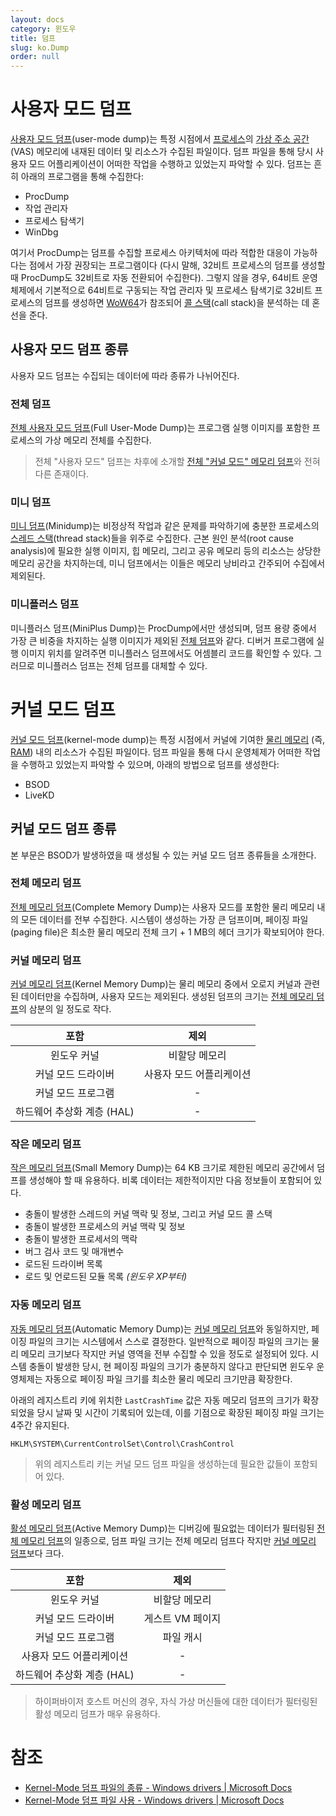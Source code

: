 ```yaml
---
layout: docs
category: 윈도우
title: 덤프
slug: ko.Dump
order: null
---
```

# 사용자 모드 덤프
[사용자 모드 덤프](https://docs.microsoft.com/ko-kr/windows-hardware/drivers/debugger/user-mode-dump-files)(user-mode dump)는 특정 시점에서 [프로세스](ko.Process)의 [가상 주소 공간](ko.Memory#가상-주소-공간) (VAS) 메모리에 내재된 데이터 및 리소스가 수집된 파일이다. 덤프 파일을 통해 당시 사용자 모드 어플리케이션이 어떠한 작업을 수행하고 있었는지 파악할 수 있다. 덤프는 흔히 아래의 프로그램을 통해 수집한다:

* ProcDump
* 작업 관리자
* 프로세스 탐색기
* WinDbg

여기서 ProcDump는 덤프를 수집할 프로세스 아키텍처에 따라 적합한 대응이 가능하다는 점에서 가장 권장되는 프로그램이다 (다시 말해, 32비트 프로세스의 덤프를 생성할 때 ProcDump도 32비트로 자동 전환되어 수집한다). 그렇지 않을 경우, 64비트 운영체제에서 기본적으로 64비트로 구동되는 작업 관리자 및 프로세스 탐색기로 32비트 프로세스의 덤프를 생성하면 [WoW64](https://ko.wikipedia.org/wiki/WOW64)가 참조되어 [콜 스택](https://ko.wikipedia.org/wiki/콜_스택)(call stack)을 분석하는 데 혼선을 준다.

## 사용자 모드 덤프 종류
사용자 모드 덤프는 수집되는 데이터에 따라 종류가 나뉘어진다.

### 전체 덤프
[전체 사용자 모드 덤프](https://docs.microsoft.com/ko-kr/windows-hardware/drivers/debugger/user-mode-dump-files#full)(Full User-Mode Dump)는 프로그램 실행 이미지를 포함한 프로세스의 가상 메모리 전체를 수집한다.

> 전체 "사용자 모드" 덤프는 차후에 소개할 [전체 "커널 모드" 메모리 덤프](#complete-memory-dump)와 전혀 다른 존재이다.

### 미니 덤프
[미니 덤프](https://docs.microsoft.com/ko-kr/windows-hardware/drivers/debugger/user-mode-dump-files#minidumps)(Minidump)는 비정상적 작업과 같은 문제를 파악하기에 충분한 프로세스의 [스레드 스택](ko.Process#스레드)(thread stack)들을 위주로 수집한다. 근본 원인 분석(root cause analysis)에 필요한 실행 이미지, 힙 메모리, 그리고 공유 메모리 등의 리소스는 상당한 메모리 공간을 차지하는데, 미니 덤프에서는 이들은 메모리 낭비라고 간주되어 수집에서 제외된다.

### 미니플러스 덤프
미니플러스 덤프(MiniPlus Dump)는 ProcDump에서만 생성되며, 덤프 용량 중에서 가장 큰 비중을 차지하는 실행 이미지가 제외된 [전체 덤프](#full-dump)와 같다. 디버거 프로그램에 실행 이미지 위치를 알려주면 미니플러스 덤프에서도 어셈블리 코드를 확인할 수 있다. 그러므로 미니플러스 덤프는 전체 덤프를 대체할 수 있다.

# 커널 모드 덤프
[커널 모드 덤프](https://docs.microsoft.com/ko-kr/windows-hardware/drivers/debugger/kernel-mode-dump-files)(kernel-mode dump)는 특정 시점에서 커널에 기여한 [물리 메모리](https://en.wikipedia.org/wiki/Computer_memory) (즉, [RAM](https://en.wikipedia.org/wiki/Random-access_memory)) 내의 리소스가 수집된 파일이다. 덤프 파일을 통해 다시 운영체제가 어떠한 작업을 수행하고 있었는지 파악할 수 있으며, 아래의 방법으로 덤프를 생성한다:

* BSOD
* LiveKD

## 커널 모드 덤프 종류
본 부문은 BSOD가 발생하였을 때 생성될 수 있는 커널 모드 덤프 종류들을 소개한다.

### 전체 메모리 덤프
[전체 메모리 덤프](https://docs.microsoft.com/ko-kr/windows-hardware/drivers/debugger/complete-memory-dump)(Complete Memory Dump)는 사용자 모드를 포함한 물리 메모리 내의 모든 데이터를 전부 수집한다. 시스템이 생성하는 가장 큰 덤프이며, 페이징 파일(paging file)은 최소한 물리 메모리 전체 크기 + 1 MB의 헤더 크기가 확보되어야 한다.

### 커널 메모리 덤프
[커널 메모리 덤프](https://docs.microsoft.com/ko-kr/windows-hardware/drivers/debugger/kernel-memory-dump)(Kernel Memory Dump)는 물리 메모리 중에서 오로지 커널과 관련된 데이터만을 수집하며, 사용자 모드는 제외된다. 생성된 덤프의 크기는 [전체 메모리 덤프](#complete-memory-dump)의 삼분의 일 정도로 작다.

| 포함                         | 제외              |
|:--------------------------------:|:---------------------:|
| 윈도우 커널                   | 비할당 메모리    |
| 커널 모드 드라이버               | 사용자 모드 어플리케이션 |
| 커널 모드 프로그램              | -                     |
| 하드웨어 추상화 계층 (HAL) | -                     |

### 작은 메모리 덤프
[작은 메모리 덤프](https://docs.microsoft.com/ko-kr/windows-hardware/drivers/debugger/small-memory-dump)(Small Memory Dump)는 64 KB 크기로 제한된 메모리 공간에서 덤프를 생성해야 할 때 유용하다. 비록 데이터는 제한적이지만 다음 정보들이 포함되어 있다.

* 충돌이 발생한 스레드의 커널 맥락 및 정보, 그리고 커널 모드 콜 스택
* 충돌이 발생한 프로세스의 커널 맥락 및 정보
* 충돌이 발생한 프로세서의 맥락
* 버그 검사 코드 및 매개변수
* 로드된 드라이버 목록
* 로드 및 언로드된 모듈 목록 *(윈도우 XP부터)*

### 자동 메모리 덤프
[자동 메모리 덤프](https://docs.microsoft.com/ko-kr/windows-hardware/drivers/debugger/automatic-memory-dump)(Automatic Memory Dump)는 [커널 메모리 덤프](#kernel-memory-dump)와 동일하지만, 페이징 파일의 크기는 시스템에서 스스로 결정한다. 일반적으로 페이징 파일의 크기는 물리 메모리 크기보다 작지만 커널 영역을 전부 수집할 수 있을 정도로 설정되어 있다. 시스템 충돌이 발생한 당시, 현 페이징 파일의 크기가 충분하지 않다고 판단되면 윈도우 운영체제는 자동으로 페이징 파일 크기를 최소한 물리 메모리 크기만큼 확장한다.

아래의 레지스트리 키에 위치한 `LastCrashTime` 값은 자동 메모리 덤프의 크기가 확장되었을 당시 날짜 및 시간이 기록되어 있는데, 이를 기점으로 확장된 페이징 파일 크기는 4주간 유지된다.

```
HKLM\SYSTEM\CurrentControlSet\Control\CrashControl
```

> 위의 레지스트리 키는 커널 모드 덤프 파일을 생성하는데 필요한 값들이 포함되어 있다.

### 활성 메모리 덤프
[활성 메모리 덤프](https://docs.microsoft.com/ko-kr/windows-hardware/drivers/debugger/active-memory-dump)(Active Memory Dump)는 디버깅에 필요없는 데이터가 필터링된 [전체 메모리 덤프](#complete-memory-dump)의 일종으로, 덤프 파일 크기는 전체 메모리 덤프다 작지만 [커널 메모리 덤프](#kernel-memory-dump)보다 크다.

| 포함                         | 제외            |
|:--------------------------------:|:------------------:|
| 윈도우 커널                   | 비할당 메모리 |
| 커널 모드 드라이버               | 게스트 VM 페이지     |
| 커널 모드 프로그램              | 파일 캐시         |
| 사용자 모드 어플리케이션           | -                  |
| 하드웨어 추상화 계층 (HAL) | -                  |

> 하이퍼바이저 호스트 머신의 경우, 자식 가상 머신들에 대한 데이터가 필터링된 활성 메모리 덤프가 매우 유용하다.

# 참조
* [Kernel-Mode 덤프 파일의 종류 - Windows drivers &#124; Microsoft Docs](https://docs.microsoft.com/en-us/windows-hardware/drivers/debugger/varieties-of-kernel-mode-dump-files)
* [Kernel-Mode 덤프 파일 사용 - Windows drivers &#124; Microsoft Docs](https://docs.microsoft.com/en-us/windows-hardware/drivers/debugger/enabling-a-kernel-mode-dump-file)

